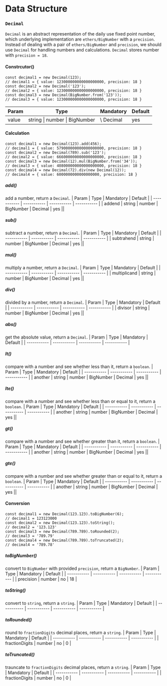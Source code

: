 # Data Structure
### `Decimal`
`Decimal` is an abstract representation of the daily use fixed point number, which underlying implementation are `ethers/BigNumber` with a `precision`.
Instead of dealing with a pair of `ethers/BigNumber` and `precision`, we should use `Decimal` for handling numbers and calculations.
`Decimal` stores number with `precision = 18`.
#### Constrcutor()
```
const decimal1 = new Decimal(123);
// decimal1 = { value: 123000000000000000000, precision: 18 }
const decimal2 = new Decimal('123');
// decimal2 = { value: 123000000000000000000, precision: 18 }
const decimal3 = new Decimal(BigNumber.from('123'));
// decimal3 = { value: 123000000000000000000, precision: 18 }
```
| Param | Type | Mandatory | Default |
| ----------- | ----------- | ----------- | ----------- |
| value | string \| number \| BigNumber |\ Decimal | yes ||
#### Calculation
```
const decimal1 = new Decimal(123).add(456);
// decimal1 = { value: 579000000000000000000, precision: 18 }
const decimal2 = new Decimal(789).sub('123');
// decimal2 = { value: 666000000000000000000, precision: 18 }
const decimal3 = new Decimal(12).mul(BigNumber.from('34'));
// decimal3 = { value: 408000000000000000000, precision: 18 }
const decimal4 = new Decimal(72).div(new Decimal(12));
// decimal4 = { value: 6000000000000000000, precision: 18 }
```
##### add()
add a number, return a `Decimal`.
| Param | Type | Mandatory | Default |
| ----------- | ----------- | ----------- | ----------- |
| addend | string \| number \| BigNumber \| Decimal | yes ||

##### sub()
subtract a number, return a `Decimal`.
| Param | Type | Mandatory | Default |
| ----------- | ----------- | ----------- | ----------- |
| subtrahend | string \| number \| BigNumber \| Decimal | yes ||

##### mul()
multiply a number, return a `Decimal`.
| Param | Type | Mandatory | Default |
| ----------- | ----------- | ----------- | ----------- |
| multiplicand | string \| number \| BigNumber \| Decimal | yes ||

##### div()
divided by a number, return a `Decimal`.
| Param | Type | Mandatory | Default |
| ----------- | ----------- | ----------- | ----------- |
| divisor | string \| number \| BigNumber \| Decimal | yes ||

##### abs()
get the absolute value, return a `Decimal`.
| Param | Type | Mandatory | Default |
| ----------- | ----------- | ----------- | ----------- |

##### lt()
compare with a number and see whether less than it, return a `boolean`.
| Param | Type | Mandatory | Default |
| ----------- | ----------- | ----------- | ----------- |
| another | string \| number \| BigNumber \| Decimal | yes ||

##### lte()
compare with a number and see whether less than or equal to it, return a `boolean`.
| Param | Type | Mandatory | Default |
| ----------- | ----------- | ----------- | ----------- |
| another | string \| number \| BigNumber \| Decimal | yes ||

##### gt()
compare with a number and see whether greater than it, return a `boolean`.
| Param | Type | Mandatory | Default |
| ----------- | ----------- | ----------- | ----------- |
| another | string \| number \| BigNumber \| Decimal | yes ||

##### gte()
compare with a number and see whether greater than or equal to it, return a `boolean`.
| Param | Type | Mandatory | Default |
| ----------- | ----------- | ----------- | ----------- |
| another | string \| number \| BigNumber \| Decimal | yes ||

#### Conversion
```
const decimal1 = new Decimal(123.123).toBigNumber(6);
// decimal1 = 123123000
const decimal2 = new Decimal(123.123).toString();
// decimal2 = '123.123'
const decimal3 = new Decimal(789.789).toRounded(2);
// decimal3 = '789.79'
const decimal4 = new Decimal(789.789).toTruncated(2);
// decimal4 = '789.78'
```

##### toBigNumber()
convert to `BigNumber` with provided `precision`, return a `BigNumber`.
| Param | Type | Mandatory | Default |
| ----------- | ----------- | ----------- | ----------- |
| precision | number | no | 18 |

##### toString()
convert to `string`, return a `string`.
| Param | Type | Mandatory | Default |
| ----------- | ----------- | ----------- | ----------- |

##### toRounded()
round to `fractionDigits` decimal places, return a `string`.
| Param | Type | Mandatory | Default |
| ----------- | ----------- | ----------- | ----------- |
| fractionDigits | number | no | 0 |

##### toTruncated()
trauncate to `fractionDigits` decimal places, return a `string`.
| Param | Type | Mandatory | Default |
| ----------- | ----------- | ----------- | ----------- |
| fractionDigits | number | no | 0 |